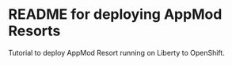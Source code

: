 # README for deploying AppMod Resorts 

Tutorial to deploy AppMod Resort running on Liberty to OpenShift.  
